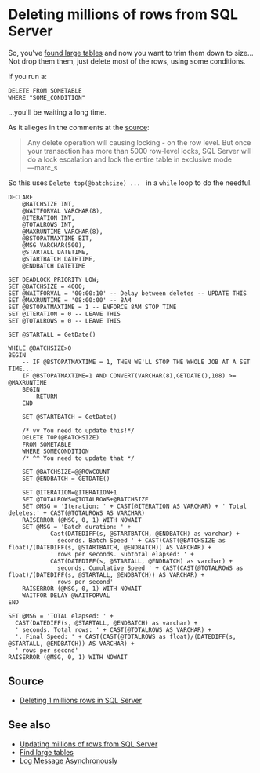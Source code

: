 ﻿# Deleting millions of rows from SQL Server

So, you've [found large tables](find_large_tables.md) and now you want to trim them down to size... Not drop them them, just delete most of the rows, using some conditions.

If you run a:

    DELETE FROM SOMETABLE
    WHERE "SOME_CONDITION"

...you'll be waiting a long time.

As it alleges in the comments at the [source](http://stackoverflow.com/questions/24785439/deleting-1-millions-rows-in-sql-server):

> Any delete operation will causing locking - on the row level. But once your transaction has more than 5000 row-level locks, SQL Server will do a lock escalation and lock the entire table in exclusive mode<br />&mdash;marc_s

So this uses `Delete top(@batchsize) ... ` in a `while` loop to do the needful.

	DECLARE
		@BATCHSIZE INT,
		@WAITFORVAL VARCHAR(8),
		@ITERATION INT,
		@TOTALROWS INT,
		@MAXRUNTIME VARCHAR(8),
		@BSTOPATMAXTIME BIT,
		@MSG VARCHAR(500),
		@STARTALL DATETIME,
		@STARTBATCH DATETIME,
		@ENDBATCH DATETIME

	SET DEADLOCK_PRIORITY LOW;
	SET @BATCHSIZE = 4000;
	SET @WAITFORVAL = '00:00:10' -- Delay between deletes -- UPDATE THIS
	SET @MAXRUNTIME = '08:00:00' -- 8AM
	SET @BSTOPATMAXTIME = 1 -- ENFORCE 8AM STOP TIME
	SET @ITERATION = 0 -- LEAVE THIS
	SET @TOTALROWS = 0 -- LEAVE THIS

	SET @STARTALL = GetDate()

	WHILE @BATCHSIZE>0
	BEGIN
		-- IF @BSTOPATMAXTIME = 1, THEN WE'LL STOP THE WHOLE JOB AT A SET TIME...
		IF @BSTOPATMAXTIME=1 AND CONVERT(VARCHAR(8),GETDATE(),108) >= @MAXRUNTIME
		BEGIN
			RETURN
		END

		SET @STARTBATCH = GetDate()

		/* vv You need to update this!*/
		DELETE TOP(@BATCHSIZE)
		FROM SOMETABLE
		WHERE SOMECONDITION
		/* ^^ You need to update that */

		SET @BATCHSIZE=@@ROWCOUNT
		SET @ENDBATCH = GETDATE()

		SET @ITERATION=@ITERATION+1
		SET @TOTALROWS=@TOTALROWS+@BATCHSIZE
		SET @MSG = 'Iteration: ' + CAST(@ITERATION AS VARCHAR) + ' Total deletes:' + CAST(@TOTALROWS AS VARCHAR)
		RAISERROR (@MSG, 0, 1) WITH NOWAIT
		SET @MSG = 'Batch duration: ' +
				Cast(DATEDIFF(s, @STARTBATCH, @ENDBATCH) as varchar) +
				' seconds. Batch Speed ' + CAST(CAST(@BATCHSIZE as float)/(DATEDIFF(s, @STARTBATCH, @ENDBATCH)) AS VARCHAR) +
				' rows per seconds. Subtotal elapsed: ' +
				CAST(DATEDIFF(s, @STARTALL, @ENDBATCH) as varchar) +
				' seconds. Cumulative Speed ' + CAST(CAST(@TOTALROWS as float)/(DATEDIFF(s, @STARTALL, @ENDBATCH)) AS VARCHAR) +
				' rows per second'
		RAISERROR (@MSG, 0, 1) WITH NOWAIT
		WAITFOR DELAY @WAITFORVAL
	END

	SET @MSG = 'TOTAL elapsed: ' +
	  CAST(DATEDIFF(s, @STARTALL, @ENDBATCH) as varchar) +
	  ' seconds. Total rows: ' + CAST(@TOTALROWS AS VARCHAR) +
	  '. Final Speed: ' + CAST(CAST(@TOTALROWS as float)/(DATEDIFF(s, @STARTALL, @ENDBATCH)) AS VARCHAR) +
	  ' rows per second'
	RAISERROR (@MSG, 0, 1) WITH NOWAIT

## Source

- [Deleting 1 millions rows in SQL Server](http://stackoverflow.com/questions/24785439/deleting-1-millions-rows-in-sql-server)

## See also

- [Updating millions of rows from SQL Server](update_millions_of_rows.md)
- [Find large tables](find_large_tables.md)
- [Log Message Asynchronously](Log_Message_During_LongRunning_Proc.md)